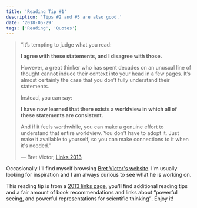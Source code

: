 ```yaml
---
title: 'Reading Tip‌‌‌‌ #1'
description: 'Tips #2 and #3 are also good.'
date: '2018-05-29'
tags: ['Reading', 'Quotes']
---
```


> “It’s tempting to judge what you read:
>
> **I agree with these statements, and I disagree with those.**
>
> However, a great thinker who has spent decades on an unusual line of thought cannot induce their context into your head in a few pages. It’s almost certainly the case that you don’t fully understand their statements.
>
> Instead, you can say:
>
> **I have now learned that there exists a worldview in which all of these statements are consistent.**
>
> And if it feels worthwhile, you can make a genuine effort to understand that entire worldview. You don't have to adopt it. Just make it available to yourself, so you can make connections to it when it's needed.”
>
> <footer>— Bret Victor, <a href="http://worrydream.com/Links2013/">Links 2013</a></footer>

Occasionally I'll find myself browsing [Bret Victor's website](http://worrydream.com/). I'm usually looking for inspiration and I am always curious to see what he is working on.

This reading tip is from a [2013 links page](http://worrydream.com/Links2013/), you'll find additional reading tips and a fair amount of book recommendations and links about <q>powerful seeing, and powerful representations for scientific thinking</q>. Enjoy it!
